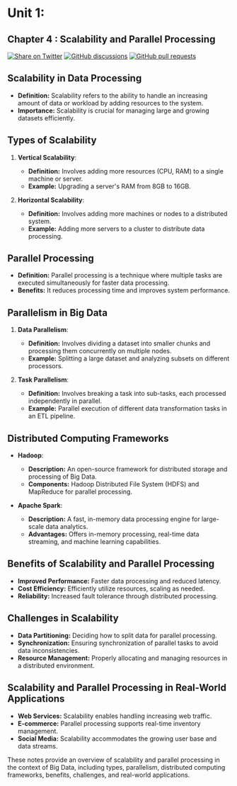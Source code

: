 # Unit 1: 
## Chapter 4 : Scalability and Parallel Processing

[![Share on Twitter](https://img.shields.io/badge/-Share%20on%20Twitter-blue?logo=twitter&style=flat-square)](https://twitter.com/intent/tweet?text=https%3A%2F%2Fgithub.com%2Fwhoami-anoint%2FBig-Data-Series)
[![GitHub discussions](https://img.shields.io/github/discussions/whoami-anoint/DevOps)](https://github.com/whoami-anoint/Big-Data-Series/discussions)
[![GitHub pull requests](https://img.shields.io/github/issues-pr/whoami-anoint/DevOps)](https://github.com/whoami-anoint/Big-Data-Series/pulls)

## Scalability in Data Processing

- **Definition:** Scalability refers to the ability to handle an increasing amount of data or workload by adding resources to the system.
- **Importance:** Scalability is crucial for managing large and growing datasets efficiently.

## Types of Scalability

1. **Vertical Scalability**:
   - **Definition:** Involves adding more resources (CPU, RAM) to a single machine or server.
   - **Example:** Upgrading a server's RAM from 8GB to 16GB.

2. **Horizontal Scalability**:
   - **Definition:** Involves adding more machines or nodes to a distributed system.
   - **Example:** Adding more servers to a cluster to distribute data processing.

## Parallel Processing

- **Definition:** Parallel processing is a technique where multiple tasks are executed simultaneously for faster data processing.
- **Benefits:** It reduces processing time and improves system performance.

## Parallelism in Big Data

1. **Data Parallelism**:
   - **Definition:** Involves dividing a dataset into smaller chunks and processing them concurrently on multiple nodes.
   - **Example:** Splitting a large dataset and analyzing subsets on different processors.

2. **Task Parallelism**:
   - **Definition:** Involves breaking a task into sub-tasks, each processed independently in parallel.
   - **Example:** Parallel execution of different data transformation tasks in an ETL pipeline.

## Distributed Computing Frameworks

- **Hadoop**:
   - **Description:** An open-source framework for distributed storage and processing of Big Data.
   - **Components:** Hadoop Distributed File System (HDFS) and MapReduce for parallel processing.

- **Apache Spark**:
   - **Description:** A fast, in-memory data processing engine for large-scale data analytics.
   - **Advantages:** Offers in-memory processing, real-time data streaming, and machine learning capabilities.

## Benefits of Scalability and Parallel Processing

- **Improved Performance:** Faster data processing and reduced latency.
- **Cost Efficiency:** Efficiently utilize resources, scaling as needed.
- **Reliability:** Increased fault tolerance through distributed processing.

## Challenges in Scalability

- **Data Partitioning:** Deciding how to split data for parallel processing.
- **Synchronization:** Ensuring synchronization of parallel tasks to avoid data inconsistencies.
- **Resource Management:** Properly allocating and managing resources in a distributed environment.

## Scalability and Parallel Processing in Real-World Applications

- **Web Services:** Scalability enables handling increasing web traffic.
- **E-commerce:** Parallel processing supports real-time inventory management.
- **Social Media:** Scalability accommodates the growing user base and data streams.

These notes provide an overview of scalability and parallel processing in the context of Big Data, including types, parallelism, distributed computing frameworks, benefits, challenges, and real-world applications.
